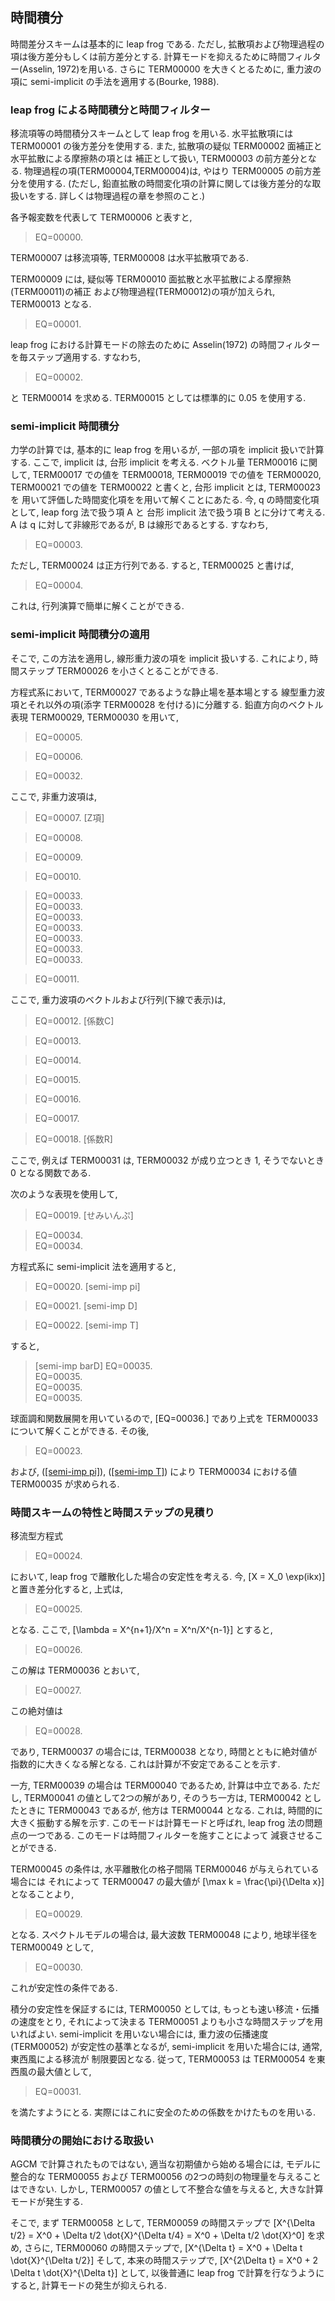 ## 時間積分

時間差分スキームは基本的に leap frog である.
ただし, 拡散項および物理過程の項は後方差分もしくは前方差分とする.
計算モードを抑えるために時間フィルター(Asselin, 1972)を用いる.
さらに TERM00000 を大きくとるために,
重力波の項に semi-implicit の手法を適用する(Bourke, 1988).

### leap frog による時間積分と時間フィルター

移流項等の時間積分スキームとして leap frog を用いる.
水平拡散項には TERM00001 の後方差分を使用する.
また, 拡散項の疑似 TERM00002 面補正と水平拡散による摩擦熱の項とは
補正として扱い, TERM00003 の前方差分となる.
物理過程の項(TERM00004,TERM00004)は,
やはり TERM00005 の前方差分を使用する.
(ただし, 鉛直拡散の時間変化項の計算に関しては後方差分的な取扱いをする.
詳しくは物理過程の章を参照のこと.)

各予報変数を代表して TERM00006 と表すと,

> EQ=00000.

TERM00007 は移流項等,
TERM00008 は水平拡散項である.

TERM00009 には,
疑似等 TERM00010 面拡散と水平拡散による摩擦熱(TERM00011)の補正
および物理過程(TERM00012)の項が加えられ,
TERM00013 となる.

> EQ=00001.

leap frog における計算モードの除去のために
Asselin(1972) の時間フィルターを毎ステップ適用する.
すなわち,

> EQ=00002.

と TERM00014 を求める.
TERM00015 としては標準的に 0.05 を使用する.

### semi-implicit 時間積分

力学の計算では, 基本的に leap frog を用いるが,
一部の項を implicit 扱いで計算する.
ここで, implicit は, 台形 implicit を考える.
ベクトル量 TERM00016 に関して,
TERM00017 での値を TERM00018,
TERM00019 での値を TERM00020,
TERM00021 での値を TERM00022 と書くと,
台形 implicit とは,
TERM00023 を
用いて評価した時間変化項をを用いて解くことにあたる.
今, <span>q</span> の時間変化項として,
leap forg 法で扱う項 A と 台形 implicit 法で扱う項 B とに分けて考える.
A は <span>q</span> に対して非線形であるが, B は線形であるとする.
すなわち,

> EQ=00003.

ただし, TERM00024 は正方行列である. すると,
TERM00025
と書けば,

> EQ=00004.

これは, 行列演算で簡単に解くことができる.

### semi-implicit 時間積分の適用

そこで, この方法を適用し, 線形重力波の項を implicit 扱いする.
これにより, 時間ステップ TERM00026 を小さくとることができる.

方程式系において, TERM00027 であるような静止場を基本場とする
線型重力波項とそれ以外の項(添字 TERM00028 を付ける)に分離する.
鉛直方向のベクトル表現
TERM00029, TERM00030 を用いて,

> EQ=00005.

> EQ=00006.

> EQ=00032.

ここで, 非重力波項は,

> EQ=00007.
> <span id="Z項" label="Z項">\[Z項\]</span>

> EQ=00008.

> EQ=00009.

> EQ=00010.

> EQ=00033.  
> EQ=00033.  
> EQ=00033.  
> EQ=00033.  
> EQ=00033.  
> EQ=00033.  
> EQ=00033.

> EQ=00011.

ここで, 重力波項のベクトルおよび行列(下線で表示)は,

> EQ=00012.
> <span id="係数C" label="係数C">\[係数C\]</span>

> EQ=00013.

> EQ=00014.

> EQ=00015.

> EQ=00016.

> EQ=00017.

> EQ=00018.
> <span id="係数R" label="係数R">\[係数R\]</span>

ここで, 例えば TERM00031 は,
TERM00032 が成り立つとき 1, そうでないとき 0 となる関数である.

次のような表現を使用して,

> EQ=00019.
> <span id="せみいんぷ" label="せみいんぷ">\[せみいんぷ\]</span>

> EQ=00034.  
> EQ=00034.

方程式系に semi-implicit 法を適用すると,

> EQ=00020.
> <span id="semi-imp pi" label="semi-imp pi">\[semi-imp pi\]</span>

> EQ=00021.
> <span id="semi-imp D" label="semi-imp D">\[semi-imp D\]</span>

> EQ=00022.
> <span id="semi-imp T" label="semi-imp T">\[semi-imp T\]</span>

すると,

> <span id="semi-imp barD" label="semi-imp barD">\[semi-imp barD\]</span>
> EQ=00035.  
> EQ=00035.  
> EQ=00035.  
> EQ=00035.

球面調和関数展開を用いているので,
\[EQ=00036.\]
であり上式を TERM00033 について解くことができる.
その後,

> EQ=00023.

および, ([\[semi-imp pi\]](#semi-imp%20pi)), ([\[semi-imp T\]](#semi-imp%20T))
により TERM00034 における値 TERM00035
が求められる.

### 時間スキームの特性と時間ステップの見積り

移流型方程式

> EQ=00024.

において, leap frog で離散化した場合の安定性を考える.
今,
\[X = X_0 \exp(ikx)\]
と置き差分化すると, 上式は,

> EQ=00025.

となる.
ここで,
\[\lambda = X^{n+1}/X^n = X^n/X^{n-1}\]
とすると,

> EQ=00026.

この解は TERM00036 とおいて,

> EQ=00027.

この絶対値は

> EQ=00028.

であり, TERM00037 の場合には, TERM00038 となり,
時間とともに絶対値が指数的に大きくなる解となる.
これは計算が不安定であることを示す.

一方, TERM00039 の場合は TERM00040 であるため,
計算は中立である.
ただし, TERM00041 の値として2つの解があり,
そのうち一方は, TERM00042 としたときに
TERM00043 であるが,
他方は TERM00044 となる.
これは, 時間的に大きく振動する解を示す.
このモードは計算モードと呼ばれ,
leap frog 法の問題点の一つである.
このモードは時間フィルターを施すことによって
減衰させることができる.

TERM00045 の条件は,
水平離散化の格子間隔 TERM00046 が与えられている場合には
それによって TERM00047 の最大値が
\[\max k = \frac{\pi}{\Delta x}\]
となることより,

> EQ=00029.

となる.
スペクトルモデルの場合は, 最大波数 TERM00048 により,
地球半径を TERM00049 として,

> EQ=00030.

これが安定性の条件である.

積分の安定性を保証するには,
TERM00050 としては, もっとも速い移流・伝播の速度をとり,
それによって決まる TERM00051 よりも小さな時間ステップを用いればよい.
semi-implicit を用いない場合には, 重力波の伝播速度
(TERM00052) が安定性の基準となるが,
semi-implicit を用いた場合には, 通常, 東西風による移流が
制限要因となる.
従って, TERM00053 は TERM00054 を東西風の最大値として,

> EQ=00031.

を満たすようにとる.
実際にはこれに安全のための係数をかけたものを用いる.

### 時間積分の開始における取扱い

AGCM で計算されたものではない,
適当な初期値から始める場合には, モデルに整合的な
TERM00055 および TERM00056 の2つの時刻の物理量を与えることはできない.
しかし, TERM00057 の値として不整合な値を与えると,
大きな計算モードが発生する.

そこで, まず TERM00058 として, TERM00059 の時間ステップで
\[X^{\Delta t/2} = X^0 + \Delta t/2 \dot{X}^{\Delta t/4}
                 = X^0 + \Delta t/2 \dot{X}^0\]
を求め, さらに, TERM00060 の時間ステップで,
\[X^{\Delta t}   = X^0 + \Delta t \dot{X}^{\Delta t/2}\]
そして, 本来の時間ステップで,
\[X^{2\Delta t}   = X^0 + 2 \Delta t \dot{X}^{\Delta t}\]
として, 以後普通に leap frog で計算を行なうようにすると,
計算モードの発生が抑えられる.
